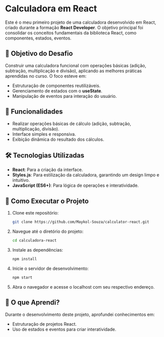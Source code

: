 
# Calculadora em React

Este é o meu primeiro projeto de uma calculadora desenvolvido em React, criado durante a formação **React Developer**. O objetivo principal foi consolidar os conceitos fundamentais da biblioteca React, como componentes, estados, eventos.

## 🎯 **Objetivo do Desafio**
Construir uma calculadora funcional com operações básicas (adição, subtração, multiplicação e divisão), aplicando as melhores práticas aprendidas no curso. O foco esteve em:
- Estruturação de componentes reutilizáveis.
- Gerenciamento de estados com o **useState**.
- Manipulação de eventos para interação do usuário.

## 🚀 **Funcionalidades**
- Realizar operações básicas de cálculo (adição, subtração, multiplicação, divisão).
- Interface simples e responsiva.
- Exibição dinâmica do resultado dos cálculos.

## 🛠️ **Tecnologias Utilizadas**
- **React**: Para a criação da interface.
- **Styles.js**: Para estilização da calculadora, garantindo um design limpo e intuitivo.
- **JavaScript (ES6+)**: Para lógica de operações e interatividade.

## 📂 **Como Executar o Projeto**
1. Clone este repositório:
   ```bash
   git clone https://github.com/Maykol-Souza/calculator-react.git
   ```
2. Navegue até o diretório do projeto:
   ```bash
   cd calculadora-react
   ```
3. Instale as dependências:
   ```bash
   npm install
   ```
4. Inicie o servidor de desenvolvimento:
   ```bash
   npm start
   ```
5. Abra o navegador e acesse o localhost com seu respectivo endereço.

## 🌟 **O que Aprendi?**
Durante o desenvolvimento deste projeto, aprofundei conhecimentos em:
- Estruturação de projetos React.
- Uso de estados e eventos para criar interatividade.
